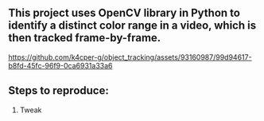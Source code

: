 This project uses OpenCV library in Python to identify a distinct color range in a video, which is then tracked frame-by-frame.
--
https://github.com/k4cper-g/object_tracking/assets/93160987/99d94617-b8fd-45fc-96f9-0ca6931a33a6

Steps to reproduce:
--

1) Tweak 
